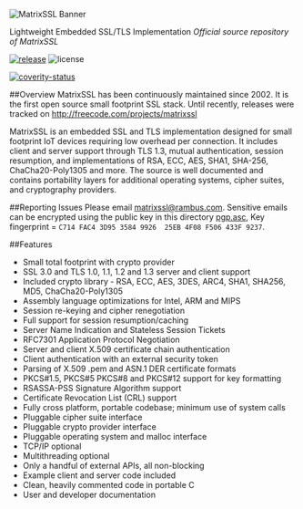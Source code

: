 
![MatrixSSL Banner](http://www.matrixssl.org/assets/img/matrixssl_logo_transparent_md.png)

Lightweight Embedded SSL/TLS Implementation
*Official source repository of MatrixSSL*

[![release](http://www.matrixssl.org/shield.svg)](https://github.com/matrixssl/matrixssl/releases)
![license](https://img.shields.io/badge/License-GPL-blue.svg)

[![coverity-status](https://scan.coverity.com/projects/8611/badge.svg)](https://scan.coverity.com/projects/matrixssl-matrixssl)

##Overview
MatrixSSL has been continuously maintained since 2002. It is the first open source small footprint SSL stack. Until recently, releases were tracked on http://freecode.com/projects/matrixssl

MatrixSSL is an embedded SSL and TLS implementation designed for small footprint IoT devices requiring low overhead per connection. It includes client and server support through TLS 1.3, mutual authentication, session resumption, and implementations of RSA, ECC, AES, SHA1, SHA-256, ChaCha20-Poly1305 and more. The source is well documented and contains portability layers for additional operating systems, cipher suites, and cryptography providers.

##Reporting Issues
Please email matrixssl@rambus.com.
Sensitive emails can be encrypted using the public key in this directory [pgp.asc](https://raw.githubusercontent.com/matrixssl/matrixssl/master/pgp.asc), Key fingerprint = `C714 FAC4 3D95 3584 9926  25EB 4F08 F506 433F 9237`.

##Features
+ Small total footprint with crypto provider
+ SSL 3.0 and TLS 1.0, 1.1, 1.2 and 1.3 server and client support
+ Included crypto library - RSA, ECC, AES, 3DES, ARC4, SHA1, SHA256, MD5, ChaCha20-Poly1305
+ Assembly language optimizations for Intel, ARM and MIPS
+ Session re-keying and cipher renegotiation
+ Full support for session resumption/caching
+ Server Name Indication and Stateless Session Tickets
+ RFC7301 Application Protocol Negotiation
+ Server and client X.509 certificate chain authentication
+ Client authentication with an external security token
+ Parsing of X.509 .pem and ASN.1 DER certificate formats
+ PKCS#1.5, PKCS#5 PKCS#8 and PKCS#12 support for key formatting
+ RSASSA-PSS Signature Algorithm support
+ Certificate Revocation List (CRL) support
+ Fully cross platform, portable codebase; minimum use of system calls
+ Pluggable cipher suite interface
+ Pluggable crypto provider interface
+ Pluggable operating system and malloc interface
+ TCP/IP optional
+ Multithreading optional
+ Only a handful of external APIs, all non-blocking
+ Example client and server code included
+ Clean, heavily commented code in portable C
+ User and developer documentation
